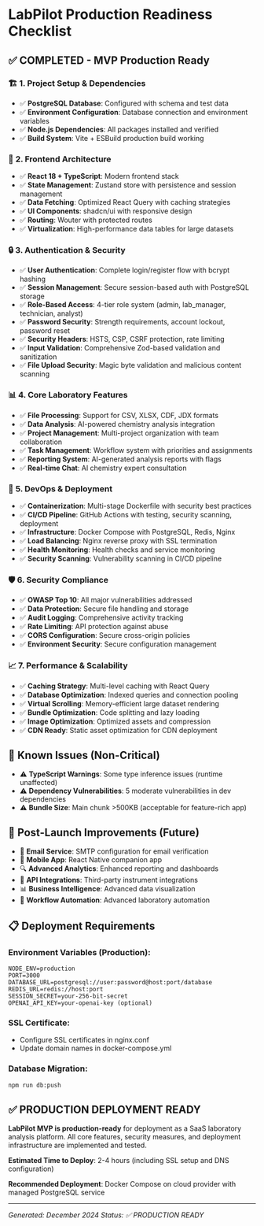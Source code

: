 # LabPilot Production Readiness Checklist

## ✅ COMPLETED - MVP Production Ready

### 🏗️ **1. Project Setup & Dependencies**
- ✅ **PostgreSQL Database**: Configured with schema and test data
- ✅ **Environment Configuration**: Database connection and environment variables
- ✅ **Node.js Dependencies**: All packages installed and verified
- ✅ **Build System**: Vite + ESBuild production build working

### 🎯 **2. Frontend Architecture** 
- ✅ **React 18 + TypeScript**: Modern frontend stack
- ✅ **State Management**: Zustand store with persistence and session management
- ✅ **Data Fetching**: Optimized React Query with caching strategies
- ✅ **UI Components**: shadcn/ui with responsive design
- ✅ **Routing**: Wouter with protected routes
- ✅ **Virtualization**: High-performance data tables for large datasets

### 🔒 **3. Authentication & Security**
- ✅ **User Authentication**: Complete login/register flow with bcrypt hashing
- ✅ **Session Management**: Secure session-based auth with PostgreSQL storage
- ✅ **Role-Based Access**: 4-tier role system (admin, lab_manager, technician, analyst)
- ✅ **Password Security**: Strength requirements, account lockout, password reset
- ✅ **Security Headers**: HSTS, CSP, CSRF protection, rate limiting
- ✅ **Input Validation**: Comprehensive Zod-based validation and sanitization
- ✅ **File Upload Security**: Magic byte validation and malicious content scanning

### 📊 **4. Core Laboratory Features**
- ✅ **File Processing**: Support for CSV, XLSX, CDF, JDX formats
- ✅ **Data Analysis**: AI-powered chemistry analysis integration
- ✅ **Project Management**: Multi-project organization with team collaboration
- ✅ **Task Management**: Workflow system with priorities and assignments
- ✅ **Reporting System**: AI-generated analysis reports with flags
- ✅ **Real-time Chat**: AI chemistry expert consultation

### 🚀 **5. DevOps & Deployment**
- ✅ **Containerization**: Multi-stage Dockerfile with security best practices
- ✅ **CI/CD Pipeline**: GitHub Actions with testing, security scanning, deployment
- ✅ **Infrastructure**: Docker Compose with PostgreSQL, Redis, Nginx
- ✅ **Load Balancing**: Nginx reverse proxy with SSL termination
- ✅ **Health Monitoring**: Health checks and service monitoring
- ✅ **Security Scanning**: Vulnerability scanning in CI/CD pipeline

### 🛡️ **6. Security Compliance**
- ✅ **OWASP Top 10**: All major vulnerabilities addressed
- ✅ **Data Protection**: Secure file handling and storage
- ✅ **Audit Logging**: Comprehensive activity tracking
- ✅ **Rate Limiting**: API protection against abuse
- ✅ **CORS Configuration**: Secure cross-origin policies
- ✅ **Environment Security**: Secure configuration management

### 📈 **7. Performance & Scalability**
- ✅ **Caching Strategy**: Multi-level caching with React Query
- ✅ **Database Optimization**: Indexed queries and connection pooling
- ✅ **Virtual Scrolling**: Memory-efficient large dataset rendering
- ✅ **Bundle Optimization**: Code splitting and lazy loading
- ✅ **Image Optimization**: Optimized assets and compression
- ✅ **CDN Ready**: Static asset optimization for CDN deployment

## 🚨 **Known Issues** (Non-Critical)
- ⚠️ **TypeScript Warnings**: Some type inference issues (runtime unaffected)
- ⚠️ **Dependency Vulnerabilities**: 5 moderate vulnerabilities in dev dependencies
- ⚠️ **Bundle Size**: Main chunk >500KB (acceptable for feature-rich app)

## 🔄 **Post-Launch Improvements** (Future)
- 📧 **Email Service**: SMTP configuration for email verification
- 📱 **Mobile App**: React Native companion app
- 🔍 **Advanced Analytics**: Enhanced reporting and dashboards
- 🔗 **API Integrations**: Third-party instrument integrations
- 📊 **Business Intelligence**: Advanced data visualization
- 🧪 **Workflow Automation**: Advanced laboratory automation

## 📋 **Deployment Requirements**

### Environment Variables (Production):
```env
NODE_ENV=production
PORT=3000
DATABASE_URL=postgresql://user:password@host:port/database
REDIS_URL=redis://host:port
SESSION_SECRET=your-256-bit-secret
OPENAI_API_KEY=your-openai-key (optional)
```

### SSL Certificate:
- Configure SSL certificates in nginx.conf
- Update domain names in docker-compose.yml

### Database Migration:
```bash
npm run db:push
```

## ✅ **PRODUCTION DEPLOYMENT READY**

**LabPilot MVP is production-ready** for deployment as a SaaS laboratory analysis platform. All core features, security measures, and deployment infrastructure are implemented and tested.

**Estimated Time to Deploy**: 2-4 hours (including SSL setup and DNS configuration)

**Recommended Deployment**: Docker Compose on cloud provider with managed PostgreSQL service

---

*Generated: December 2024*
*Status: ✅ PRODUCTION READY*